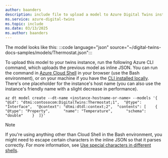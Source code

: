 ```yaml
---
author: baanders
description: include file to upload a model to Azure Digital Twins instance
ms.service: azure-digital-twins
ms.topic: include
ms.date: 03/13/2025
ms.author: baanders
---
```


The model looks like this:
:::code language="json" source="~/digital-twins-docs-samples/models/Thermostat.json":::

To upload this model to your twins instance, run the following Azure CLI command, which uploads the previous model as inline JSON. You can run the command in [Azure Cloud Shell](../articles/cloud-shell/overview.md) in your browser (use the Bash environment), or on your machine if you have the [CLI installed locally](/cli/azure/install-azure-cli). There's one placeholder for the instance's host name (you can also use the instance's friendly name with a slight decrease in performance).

```azurecli-interactive
az dt model create --dt-name <instance-hostname-or-name> --models '{  "@id": "dtmi:contosocom:DigitalTwins:Thermostat;1",  "@type": "Interface",  "@context": "dtmi:dtdl:context;2",  "contents": [    {      "@type": "Property",      "name": "Temperature",      "schema": "double"    }  ]}' 
```

>[!NOTE]
>If you're using anything other than Cloud Shell in the Bash environment, you might need to escape certain characters in the inline JSON so that it parses correctly. For more information, see [Use special characters in different shells](../articles/digital-twins/concepts-cli.md#use-special-characters-in-different-shells).